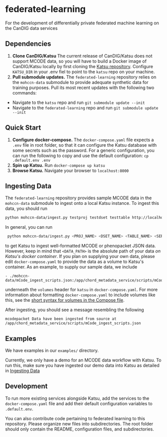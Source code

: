 # federated-learning
For the development of differentially private federated machine learning on the CanDIG data services

## Dependencies
1. **Clone CanDIG/Katsu** The current release of CanDIG/Katsu does not support MCODE data, so you will have to build a Docker image of CanDIG/Katsu locally by first cloning the [Katsu repository](https://github.com/CanDIG/katsu). Configure `KATSU_DIR` in your .env fiel to point to the `katsu` repo on your machine.
2. **Pull submodule updates.** The `federated-learning` repository relies on the `mohccn-data` submodule to provide adequate synthetic data for training purposes. Pull its most recent updates with the following two commands:
- Navigate to the `katsu` repo and run `git submodule update --init`
- Navigate to the `federated-learning` repo and run `git submodule update --init`

## Quick Start

1. **Configure docker-compose.** The `docker-compose.yaml` file expects a `.env` file in root folder, so that it can configure the Katsu database with some secrets such as the password. For a generic configuration, you can run the following to copy and use the default configuration: `cp .default.env .env`
2. **Spin up Katsu.** Run `docker-compose up katsu`
3. **Browse Katsu.** Navigate your browser to `localhost:8000`

## Ingesting Data

The `federated-learning` repository provides sample MCODE data in the `mohccn-data` submodule to ingest onto a local Katsu instance. To ingest this data, you should run
 ```bash
 python mohccn-data/ingest.py testproj testdset testtable http://localhost:8000 /app/chord_metadata_service/scripts/mCode_ingest_scripts.json mcodepacket
 ```

 In general, you can run 
 ```bash
  python mohccn-data/ingest.py <PROJ_NAME> <DSET_NAME> <TABLE_NAME> <SERVER_ADDR> <DATA_PATH> <DATA_TYPE>
 ```
 to get Katsu to ingest well-formatted MCODE or phenopacket JSON data. However, keep in mind that `<DATA_PATH>` is the absolute path of your data _on Katsu's docker container_. If you plan on supplying your own data, please edit `docker-compose.yaml` to provide the data as a volume to Katsu's container. As an example, to supply our sample data, we include
 ```
- ./mohccn-data/mCode_ingest_scripts.json:/app/chord_metadata_service/scripts/mCode_ingest_scripts.json
 ```
 underneath the `volumes` header for `katsu` in `docker-compose.yaml`. For more information about formatting `docker-compose.yaml` to include volumes like this, see the [short syntax for volumes in the Compose file](https://docs.docker.com/compose/compose-file/compose-file-v3/#volumes).

 After ingesting, you should see a message resembling the following
 ```
 mcodepacket Data have been ingested from source at /app/chord_metadata_service/scripts/mCode_ingest_scripts.json
 ```

## Examples

We have examples in our `examples/` directory. 

Currently, we only have a demo for an MCODE data workflow with Katsu. To run this, make sure you have ingested our demo data into Katsu as detailed in [Ingesting Data](#ingesting-data)

## Development

To run more existing services alongside Katsu, add the services to the `docker-compose.yaml` file and add their default configuration variables to `.default.env`.

You can also contribute code pertaining to federated learning to this repository. Please organize new files into subdirectories. The root folder should only contain the README, configuration files, and subdirectories.